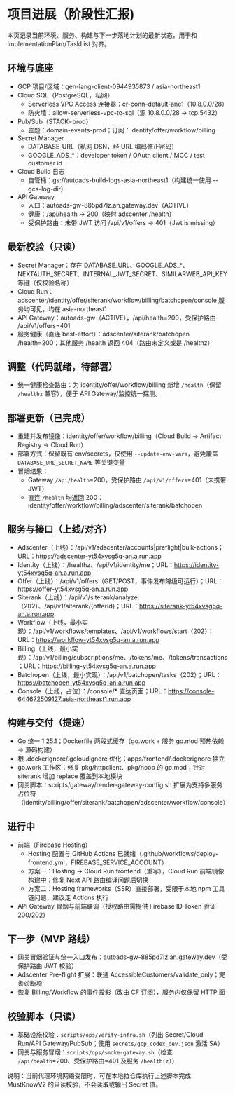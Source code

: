 # 项目进展（阶段性汇报)

本页记录当前环境、服务、构建与下一步落地计划的最新状态，用于和 ImplementationPlan/TaskList 对齐。

## 环境与底座
- GCP 项目/区域：gen-lang-client-0944935873 / asia-northeast1
- Cloud SQL（PostgreSQL，私网）
  - Serverless VPC Access 连接器：cr-conn-default-ane1（10.8.0.0/28）
  - 防火墙：allow-serverless-vpc-to-sql（源 10.8.0.0/28 → tcp:5432）
- Pub/Sub（STACK=prod）
  - 主题：domain-events-prod；订阅：identity/offer/workflow/billing
- Secret Manager
  - DATABASE_URL（私网 DSN，经 URL 编码修正密码）
  - GOOGLE_ADS_*：developer token / OAuth client / MCC / test customer id
- Cloud Build 日志
  - 自管桶：gs://autoads-build-logs-asia-northeast1（构建统一使用 --gcs-log-dir）
- API Gateway
  - 入口：autoads-gw-885pd7lz.an.gateway.dev（ACTIVE）
  - 健康：/api/health → 200（映射 adscenter /health）
  - 受保护路由：未带 JWT 访问 /api/v1/offers → 401（Jwt is missing）

## 最新校验（只读）
- Secret Manager：存在 DATABASE_URL、GOOGLE_ADS_*、NEXTAUTH_SECRET、INTERNAL_JWT_SECRET、SIMILARWEB_API_KEY 等键（仅校验名称）
- Cloud Run：adscenter/identity/offer/siterank/workflow/billing/batchopen/console 服务均可见，均在 asia-northeast1
- API Gateway：autoads-gw（ACTIVE），/api/health=200，受保护路由 /api/v1/offers=401
- 服务健康（直连 best-effort）：adscenter/siterank/batchopen /health=200；其他服务 /health 返回 404（路由未定义或是 /healthz）

## 调整（代码就绪，待部署）
- 统一健康检查路由：为 identity/offer/workflow/billing 新增 `/health`（保留 `/healthz` 兼容），便于 API Gateway/监控统一探测。

## 部署更新（已完成）
- 重建并发布镜像：identity/offer/workflow/billing（Cloud Build → Artifact Registry → Cloud Run）
- 部署方式：保留既有 env/secrets，仅使用 `--update-env-vars`，避免覆盖 `DATABASE_URL_SECRET_NAME` 等关键变量
- 冒烟结果：
  - Gateway `/api/health`=200，受保护路由 `/api/v1/offers`=401（未携带 JWT）
  - 直连 `/health` 均返回 200：identity/offer/workflow/billing/adscenter/siterank/batchopen

## 服务与接口（上线/对齐）
- Adscenter（上线）：/api/v1/adscenter/accounts|preflight|bulk-actions；URL：https://adscenter-yt54xvsg5q-an.a.run.app
- Identity（上线）：/healthz、/api/v1/identity/me；URL：https://identity-yt54xvsg5q-an.a.run.app
- Offer（上线）：/api/v1/offers（GET/POST，事件发布降级可运行）；URL：https://offer-yt54xvsg5q-an.a.run.app
- Siterank（上线）：/api/v1/siterank/analyze（202）、/api/v1/siterank/{offerId}；URL：https://siterank-yt54xvsg5q-an.a.run.app
- Workflow（上线，最小实现）：/api/v1/workflows/templates、/api/v1/workflows/start（202）；URL：https://workflow-yt54xvsg5q-an.a.run.app
- Billing（上线，最小实现）：/api/v1/billing/subscriptions/me、/tokens/me、/tokens/transactions；URL：https://billing-yt54xvsg5q-an.a.run.app
- Batchopen（上线，最小实现）：/api/v1/batchopen/tasks（202）；URL：https://batchopen-yt54xvsg5q-an.a.run.app
 - Console（上线，占位）：/console/* 直达页面；URL：https://console-644672509127.asia-northeast1.run.app

## 构建与交付（提速）
- Go 统一 1.25.1；Dockerfile 两段式缓存（go.work + 服务 go.mod 预热依赖 → 源码构建）
- 根 .dockerignore/.gcloudignore 优化；apps/frontend/.dockerignore 独立
- go.work 工作区：修复 pkg/httpclient、pkg/noop 的 go.mod；针对 siterank 增加 replace 覆盖到本地模块
- 网关脚本：scripts/gateway/render-gateway-config.sh 扩展为支持多服务占位符（identity/billing/offer/siterank/batchopen/adscenter/workflow/console）

## 进行中
- 前端（Firebase Hosting）
  - Hosting 配置与 GitHub Actions 已就绪（.github/workflows/deploy-frontend.yml，FIREBASE_SERVICE_ACCOUNT）
  - 方案一：Hosting → Cloud Run frontend（重写），Cloud Run 前端镜像构建中；修复 Next API 路由编译问题后切换
  - 方案二：Hosting frameworks（SSR）直接部署，受限于本地 npm 工具链问题，建议走 Actions 执行
- API Gateway 冒烟与前端联调（授权路由需提供 Firebase ID Token 验证 200/202）

## 下一步（MVP 路线）
- 网关冒烟验证与统一入口发布：autoads-gw-885pd7lz.an.gateway.dev（受保护路由 JWT 校验）
- Adscenter Pre-flight 扩展：联通 AccessibleCustomers/validate_only；完善诊断项
- 恢复 Billing/Workflow 的事件投影（改由 CF 订阅），服务内仅保留 HTTP 面

## 校验脚本（只读）
- 基础设施校验：`scripts/ops/verify-infra.sh`（列出 Secret/Cloud Run/API Gateway/PubSub；使用 `secrets/gcp_codex_dev.json` 激活 SA）
- 网关与服务冒烟：`scripts/ops/smoke-gateway.sh`（检查 `/api/health`=200、受保护路由=401 及服务 `/health(z)`）

说明：当前代理环境网络受限时，可在本地拉仓库执行上述脚本完成 MustKnowV2 的只读校验，不会读取或输出 Secret 值。
